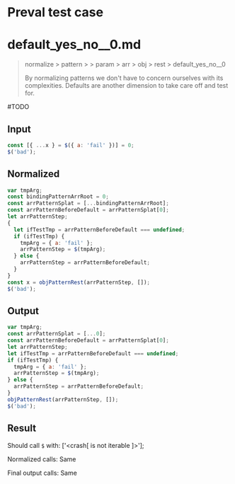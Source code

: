# Preval test case

# default_yes_no__0.md

> normalize > pattern >  > param > arr > obj > rest > default_yes_no__0
>
> By normalizing patterns we don't have to concern ourselves with its complexities. Defaults are another dimension to take care off and test for.

#TODO

## Input

`````js filename=intro
const [{ ...x } = $({ a: 'fail' })] = 0;
$('bad');
`````

## Normalized

`````js filename=intro
var tmpArg;
const bindingPatternArrRoot = 0;
const arrPatternSplat = [...bindingPatternArrRoot];
const arrPatternBeforeDefault = arrPatternSplat[0];
let arrPatternStep;
{
  let ifTestTmp = arrPatternBeforeDefault === undefined;
  if (ifTestTmp) {
    tmpArg = { a: 'fail' };
    arrPatternStep = $(tmpArg);
  } else {
    arrPatternStep = arrPatternBeforeDefault;
  }
}
const x = objPatternRest(arrPatternStep, []);
$('bad');
`````

## Output

`````js filename=intro
var tmpArg;
const arrPatternSplat = [...0];
const arrPatternBeforeDefault = arrPatternSplat[0];
let arrPatternStep;
let ifTestTmp = arrPatternBeforeDefault === undefined;
if (ifTestTmp) {
  tmpArg = { a: 'fail' };
  arrPatternStep = $(tmpArg);
} else {
  arrPatternStep = arrPatternBeforeDefault;
}
objPatternRest(arrPatternStep, []);
$('bad');
`````

## Result

Should call `$` with:
['<crash[ <ref> is not iterable ]>'];

Normalized calls: Same

Final output calls: Same
